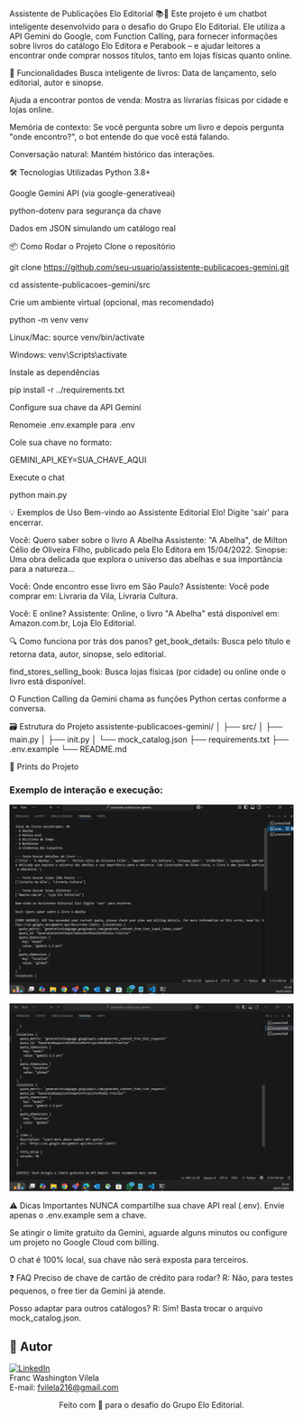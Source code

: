 Assistente de Publicações Elo Editorial 📚🤖
Este projeto é um chatbot inteligente desenvolvido para o desafio do Grupo Elo Editorial. Ele utiliza a API Gemini do Google, com Function Calling, para fornecer informações sobre livros do catálogo Elo Editora e Perabook – e ajudar leitores a encontrar onde comprar nossos títulos, tanto em lojas físicas quanto online.

🚀 Funcionalidades
Busca inteligente de livros: Data de lançamento, selo editorial, autor e sinopse.

Ajuda a encontrar pontos de venda: Mostra as livrarias físicas por cidade e lojas online.

Memória de contexto: Se você pergunta sobre um livro e depois pergunta "onde encontro?", o bot entende do que você está falando.

Conversação natural: Mantém histórico das interações.

🛠️ Tecnologias Utilizadas
Python 3.8+

Google Gemini API (via google-generativeai)

python-dotenv para segurança da chave

Dados em JSON simulando um catálogo real

📦 Como Rodar o Projeto
Clone o repositório

git clone https://github.com/seu-usuario/assistente-publicacoes-gemini.git

cd assistente-publicacoes-gemini/src

Crie um ambiente virtual (opcional, mas recomendado)

python -m venv venv

Linux/Mac: source venv/bin/activate

Windows: venv\Scripts\activate

Instale as dependências

pip install -r ../requirements.txt

Configure sua chave da API Gemini

Renomeie .env.example para .env

Cole sua chave no formato:

GEMINI_API_KEY=SUA_CHAVE_AQUI

Execute o chat

python main.py

💡 Exemplos de Uso
Bem-vindo ao Assistente Editorial Elo! Digite 'sair' para encerrar.

Você: Quero saber sobre o livro A Abelha
Assistente: "A Abelha", de Milton Célio de Oliveira Filho, publicado pela Elo Editora em 15/04/2022.
Sinopse: Uma obra delicada que explora o universo das abelhas e sua importância para a natureza...

Você: Onde encontro esse livro em São Paulo?
Assistente: Você pode comprar em: Livraria da Vila, Livraria Cultura.

Você: E online?
Assistente: Online, o livro "A Abelha" está disponível em: Amazon.com.br, Loja Elo Editorial.

🔍 Como funciona por trás dos panos?
get_book_details: Busca pelo título e retorna data, autor, sinopse, selo editorial.

find_stores_selling_book: Busca lojas físicas (por cidade) ou online onde o livro está disponível.

O Function Calling da Gemini chama as funções Python certas conforme a conversa.

🗃️ Estrutura do Projeto
assistente-publicacoes-gemini/
│
├── src/
│ ├── main.py
│ ├── init.py
│ └── mock_catalog.json
├── requirements.txt
├── .env.example
└── README.md

📸 Prints do Projeto
### Exemplo de interação e execução:

![Execução do script e interação](print/projeto-elo-1.png)

![Erro de quota da Gemini API](print/projeto-elo-2.png)



⚠️ Dicas Importantes
NUNCA compartilhe sua chave API real (.env). Envie apenas o .env.example sem a chave.

Se atingir o limite gratuito da Gemini, aguarde alguns minutos ou configure um projeto no Google Cloud com billing.

O chat é 100% local, sua chave não será exposta para terceiros.

❓ FAQ
Preciso de chave de cartão de crédito para rodar?
R: Não, para testes pequenos, o free tier da Gemini já atende.

Posso adaptar para outros catálogos?
R: Sim! Basta trocar o arquivo mock_catalog.json.

## 👤 Autor

[![LinkedIn](https://img.shields.io/badge/LinkedIn-Profile-blue)](https://www.linkedin.com/in/franc-washington-vilela-12446016a/)  
Franc Washington Vilela  
E-mail: fvilela216@gmail.com


<div align="center"> Feito com 💙 para o desafio do Grupo Elo Editorial. </div>
